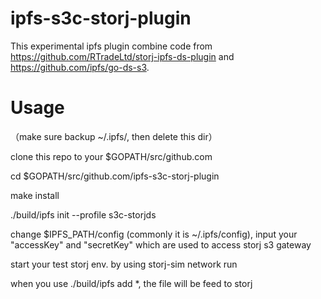 # ipfs-s3c-storj-plugin
This experimental ipfs plugin combine code from https://github.com/RTradeLtd/storj-ipfs-ds-plugin and https://github.com/ipfs/go-ds-s3.

# Usage 

（make sure backup ~/.ipfs/, then delete this dir）

clone this repo to your $GOPATH/src/github.com 

cd $GOPATH/src/github.com/ipfs-s3c-storj-plugin 

make install

./build/ipfs init --profile s3c-storjds

change $IPFS_PATH/config (commonly it is ~/.ipfs/config),  input your "accessKey" and "secretKey" which are used to access storj s3 gateway

start your test storj env. by using storj-sim network run

when you use ./build/ipfs add *, the file will be feed to storj


